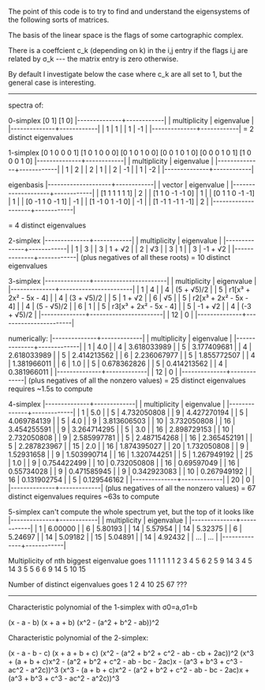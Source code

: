 
The point of this code is to try to find and understand the
eigensystems of the following sorts of matrices.

The basis of the linear space is the flags of some cartographic
complex.

There is a coeffcient c_k (depending on k) in the i,j entry if the
flags i,j are related by σ_k --- the matrix entry is zero otherwise.

By default I investigate below the case where c_k are all set to 1,
but the general case is interesting.

---

spectra of:

0-simplex
[0 1]
[1 0]
|--------------+------------|
| multiplicity | eigenvalue |
|--------------+------------|
|            1 |          1 |
|            1 |         -1 |
|--------------+------------|
= 2 distinct eigenvalues

1-simplex
[0 1 0 0 0 1]
[1 0 1 0 0 0]
[0 1 0 1 0 0]
[0 0 1 0 1 0]
[0 0 0 1 0 1]
[1 0 0 0 1 0]
|--------------+------------|
| multiplicity | eigenvalue |
|--------------+------------|
|            1 |          2 |
|            2 |          1 |
|            2 |         -1 |
|            1 |         -2 |
|--------------+------------|

eigenbasis
|--------------------+------------|
| vector             | eigenvalue |
|--------------------+------------|
| [1  1  1  1  1  1] |          2 |
| [1  1  0 -1 -1  0] |          1 |
| [0  1  1  0 -1 -1] |          1 |
| [0 -1  1  0 -1  1] |         -1 |
| [1 -1  0  1 -1  0] |         -1 |
| [1 -1  1 -1  1 -1] |          2 |
|--------------------+------------|

= 4 distinct eigenvalues

2-simplex
|--------------+------------|
| multiplicity | eigenvalue |
|--------------+------------|
|            1 | 3          |
|            3 | 1 + √2     |
|            2 | √3         |
|            3 | 1          |
|            3 | -1 + √2    |
|--------------+------------|
(plus negatives of all these roots)
= 10 distinct eigenvalues

3-simplex
|--------------+-----------------------|
| multiplicity | eigenvalue            |
|--------------+-----------------------|
|            1 | 4                     |
|            4 | (5 + √5)/2            |
|            5 | r1[x³ + 2x² - 5x - 4] |
|            4 | (3 + √5)/2            |
|            5 | 1 + √2                |
|            6 | √5                    |
|            5 | r2[x³ + 2x² - 5x - 4] |
|            4 | (5 - √5)/2            |
|            6 | 1                     |
|            5 | r3[x³ + 2x² - 5x - 4] |
|            5 | -1 + √2               |
|            4 | (-3 + √5)/2           |
|--------------+-----------------------|
|           12 | 0                     |
|--------------+-----------------------|

numerically:
|--------------+-------------|
| multiplicity |  eigenvalue |
|--------------+-------------|
|            1 |         4.0 |
|            4 | 3.618033989 |
|            5 | 3.177409681 |
|            4 | 2.618033989 |
|            5 | 2.414213562 |
|            6 | 2.236067977 |
|            5 | 1.855772507 |
|            4 | 1.381966011 |
|            6 |         1.0 |
|            5 | 0.678362826 |
|            5 | 0.414213562 |
|            4 | 0.381966011 |
|--------------+-------------|
|           12 |           0 |
|--------------+-------------|
(plus negatives of all the nonzero values)
= 25 distinct eigenvalues
requires ~1.5s to compute

4-simplex
|--------------+-------------|
| multiplicity |  eigenvalue |
|--------------+-------------|
|            1 |         5.0 |
|            5 | 4.732050808 |
|            9 | 4.427270194 |
|            5 | 4.069784139 |
|            5 |         4.0 |
|            9 | 3.813606503 |
|           10 | 3.732050808 |
|           16 | 3.454255591 |
|            9 | 3.264714295 |
|            5 |         3.0 |
|           16 | 2.898729153 |
|           10 | 2.732050808 |
|            9 | 2.585997781 |
|            5 | 2.487154268 |
|           16 | 2.365452191 |
|            5 | 2.287823967 |
|           15 |         2.0 |
|           16 | 1.874395027 |
|           20 | 1.732050808 |
|            9 |  1.52931658 |
|            9 | 1.503990714 |
|           16 | 1.320744251 |
|            5 | 1.267949192 |
|           25 |         1.0 |
|            9 | 0.754422499 |
|           10 | 0.732050808 |
|           16 |  0.69597049 |
|           16 |  0.55734028 |
|            9 | 0.471585945 |
|            9 | 0.342923083 |
|           10 | 0.267949192 |
|           16 | 0.131902754 |
|            5 | 0.129546162 |
|--------------+-------------|
|           20 |           0 |
|--------------+-------------|
(plus negatives of all the nonzero values)
= 67 distinct eigenvalues
requires ~63s to compute

5-simplex can't compute the whole spectrum yet, but the top of it
looks like
|--------------+------------|
| multiplicity | eigenvalue |
|--------------+------------|
|            1 |    6.00000 |
|            6 |    5.80193 |
|           14 |    5.57954 |
|           14 |    5.32375 |
|            6 |    5.24697 |
|           14 |    5.09182 |
|           15 |    5.04891 |
|           14 |    4.92432 |
|          ... |        ... |
|--------------+------------|

Multiplicity of nth biggest eigenvalue goes
1 1 1 1 1  1
  2 3 4 5  6
    2 5 9  14
    3 4 5  14
    3 5 5  6
      6 9  14
      5 10 15

Number of distinct eigenvalues goes
1 2 4 10 25 67 ???

---

Characteristic polynomial of the 1-simplex with σ0=a,σ1=b

(x - a - b)
(x + a + b)
(x^2 - (a^2 + b^2 - ab))^2

Characteristic polynomial of the 2-simplex:

(x - a - b - c)
(x + a + b + c)
(x^2 - (a^2 + b^2 + c^2 - ab - cb + 2ac))^2
(x^3 + (a + b + c)x^2 - (a^2 + b^2 + c^2 - ab - bc - 2ac)x - (a^3 + b^3 + c^3 - ac^2 - a^2c))^3
(x^3 - (a + b + c)x^2 - (a^2 + b^2 + c^2 - ab - bc - 2ac)x + (a^3 + b^3 + c^3 - ac^2 - a^2c))^3
